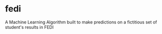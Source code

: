 # fedi
A Machine Learning Algorithm built to make predictions on a fictitious set of student's results in FEDI
